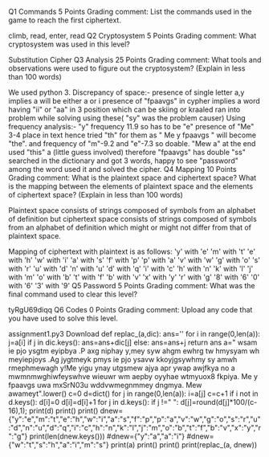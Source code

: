 Q1 Commands
5 Points
Grading comment:
List the commands used in the game to reach the first ciphertext.

climb, read, enter, read
Q2 Cryptosystem
5 Points
Grading comment:
What cryptosystem was used in this level?

Substitution Cipher
Q3 Analysis
25 Points
Grading comment:
What tools and observations were used to figure out the cryptosystem? (Explain in less than 100 words)

We used python 3.
Discrepancy of space:-
presence of single letter a,y implies a will be either a or i
presence of "fpaavgs" in cypher implies a word having "ii" or  "aa" in 3 position which can be skiing or kraaled ran into problem while solving using these( "sy" was the problem causer) 
Using frequency analysis:-
"y" frequency 11.9 so has to be "e" 
 presence of "Me" 3-4 place in text hence tried "th" for them as " Me y fpaavgs " will become "the". and frequency of "m"-9.2 and "e"-7.3 so doable.
"Mew a" at the end used "this" a (little guess involved) therefore "fpaavgs" has double "ss" searched in the dictionary and got 3 words, happy to see "password" among the word used it and solved the cipher.
Q4 Mapping
10 Points
Grading comment:
What is the plaintext space and ciphertext space? What is the mapping between the elements of plaintext space and the elements of ciphertext space? (Explain in less than 100 words)

Plaintext space consists of strings composed of symbols from an alphabet of definition but ciphertext space consists of strings composed of symbols from an alphabet of definition which might or might not differ from that of plaintext space.

Mapping of ciphertext with plaintext is as follows:
'y' with 'e'
'm' with 't'
'e' with 'h'
'w' with 'i'
'a' with 's'
'f' with 'p'
'p' with 'a'
'v' with 'w'
'g' with 'o'
's' with 'r'
'u' with 'd'
'n' with 'u'
'd' with 'q'
'i' with 'c'
'h' with 'n'
'k' with 'l'
'j' with 'm'
'o' with 'b'
't' with 'f'
'b' with 'v'
'x' with 'y'
'r' with 'g'
'8' with '6'
'0' with '6'
'3' with '9'
Q5 Password
5 Points
Grading comment:
What was the final command used to clear this level?

tyRgU69diqq
Q6 Codes
0 Points
Grading comment:
Upload any code that you have used to solve this level.

 assignment1.py3
 Download
def replac_(a,dic):
    ans=''
    for i in range(0,len(a)):
        j=a[i]
        if j in dic.keys():
            ans=ans+dic[j]
        else:
            ans=ans+j
    return ans
a=" wsam ie pjo ysgtm eyipbya .P axg niphay y,mey syw ahgm ewhrg tw hmysyam wh meyiepjoys .Ag jygtmeyk pmys ie pjo ysavw kkoyjgsywhmy sy amwh rmephmewagh y!Me yigu ynay utgsmew ajya apr ywap awjfkya no a mwmnmwghiwfeyswhve wieuwr wm aepby oyyhae wtmyuox8 fkpiya. Me y fpaavgs uwa mxSrN03u wddvwmegnmmey dngmya. Mew awameyt".lower()
c=0
d=dict()
for j in range(0,len(a)):
    i=a[j]
    c=c+1
    if i not in d.keys():
        d[i]=0
    d[i]=d[i]+1
for j in d.keys():
    if j !=" ":
        d[j]=round(d[j]*100/(c-16),1);
print(d)
print()
print()
dnew={"y":"e","m":"t","e":"h","w":"i","a":"s","f":"p","p":"a","v":"w","g":"o","s":"r","u":"d","n":"u","d":"q","i":"c","h":"n","k":"l","j":"m","o":"b","t":"f","b":"v","x":"y","r":"g"}
print(len(dnew.keys()))
#dnew={"y":"a","a":"i"}
#dnew={"w":"t","s":"h","a":"i","m":"s"}
print(a)
print()
print()
print(replac_(a, dnew))
